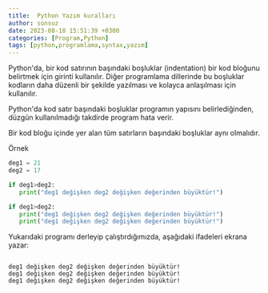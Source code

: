 ```yaml
---
title:  Python Yazım kuralları
author: sonsuz
date: 2023-08-18 15:51:39 +0300
categories: [Program,Python]
tags: [python,programlama,syntax,yazım]
---
```



Python'da, bir kod satırının başındaki boşluklar (indentation) bir kod bloğunu belirtmek için girinti kullanılır. Diğer programlama dillerinde bu boşluklar kodların daha düzenli bir şekilde yazılması ve kolayca anlaşılması için kullanılır.

Python'da kod satır başındaki boşluklar programın yapısını belirlediğinden, düzgün kullanılmadığı takdirde program hata verir.

Bir kod bloğu içinde yer alan tüm satırların başındaki boşluklar aynı olmalıdır.

Örnek

```py
deg1 = 21
deg2 = 17

if deg1>deg2:
   print("deg1 değişken deg2 değişken değerinden büyüktür!")

if deg1>deg2:
   print("deg1 değişken deg2 değişken değerinden büyüktür!")
   print("deg1 değişken deg2 değişken değerinden büyüktür!")


```

Yukarıdaki programı derleyip çalıştırdığımızda, aşağıdaki ifadeleri ekrana yazar:

```

deg1 değişken deg2 değişken değerinden büyüktür!
deg1 değişken deg2 değişken değerinden büyüktür!
deg1 değişken deg2 değişken değerinden büyüktür!

```
